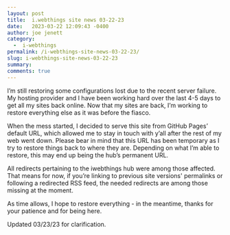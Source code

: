```yaml
---
layout: post
title:  i.webthings site news 03-22-23
date:   2023-03-22 12:09:43 -0400
author: joe jenett
category:
  -  i-webthings
permalink: /i-webthings-site-news-03-22-23/
slug: i-webthings-site-news-03-22-23
summary: 
comments: true
---
```

<p>I’m still restoring some configurations lost due to the recent server failure. My hosting provider and I have been working hard over the last 4-5 days to get all my sites back online. Now that my sites are back, I’m working to restore everything else as it was before the fiasco.</p>
<p>When the mess started, I decided to serve this site from GitHub Pages’ default URL, which allowed me to stay in touch with y’all after the rest of my web went down. Please bear in mind that this URL has been temporary as I try to restore things back to where they are. Depending on what I’m able to restore, this may end up being the hub’s permanent URL.</p>
<p>All redirects pertaining to the iwebthings hub were among those affected. That means for now, if you’re linking to previous site versions' permalinks or following a redirected RSS feed, the needed redirects are among those missing at the moment.</p>
<p>As time allows, I hope to restore everything - in the meantime, thanks for your patience and for being here.</p>
<p>Updated 03/23/23 for clarification.</p>




<a href="https://brid.gy/publish/mastodon"></a>